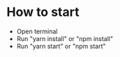 # How to start
- Open terminal
- Run "yarn install" or "npm install"
- Run "yarn start" or "npm start"
